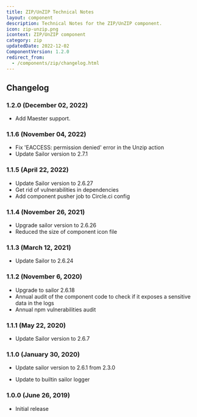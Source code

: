 ```yaml
---
title: ZIP/UnZIP Technical Notes
layout: component
description: Technical Notes for the ZIP/UnZIP component.
icon: zip-unzip.png
icontext: ZIP/UnZIP component
category: zip
updatedDate: 2022-12-02
ComponentVersion: 1.2.0
redirect_from:
  - /components/zip/changelog.html
---
```


## Changelog

### 1.2.0 (December 02, 2022)

* Add Maester support.

### 1.1.6 (November 04, 2022)

* Fix 'EACCESS: permission denied' error in the Unzip action
* Update Sailor version to 2.7.1

### 1.1.5 (April 22, 2022)

* Update Sailor version to 2.6.27
* Get rid of vulnerabilities in dependencies
* Add component pusher job to Circle.ci config

### 1.1.4 (November 26, 2021)

* Upgrade sailor version to 2.6.26
* Reduced the size of component icon file

### 1.1.3 (March 12, 2021)

* Update Sailor to 2.6.24

### 1.1.2 (November 6, 2020)

* Upgrade to sailor 2.6.18
* Annual audit of the component code to check if it exposes a sensitive data in the logs
* Annual npm vulnerabilities audit

### 1.1.1 (May 22, 2020)

* Update Sailor version to 2.6.7

### 1.1.0 (January 30, 2020)

* Update sailor version to 2.6.1 from 2.3.0

* Update to builtin sailor logger

### 1.0.0 (June 26, 2019)

* Initial release
